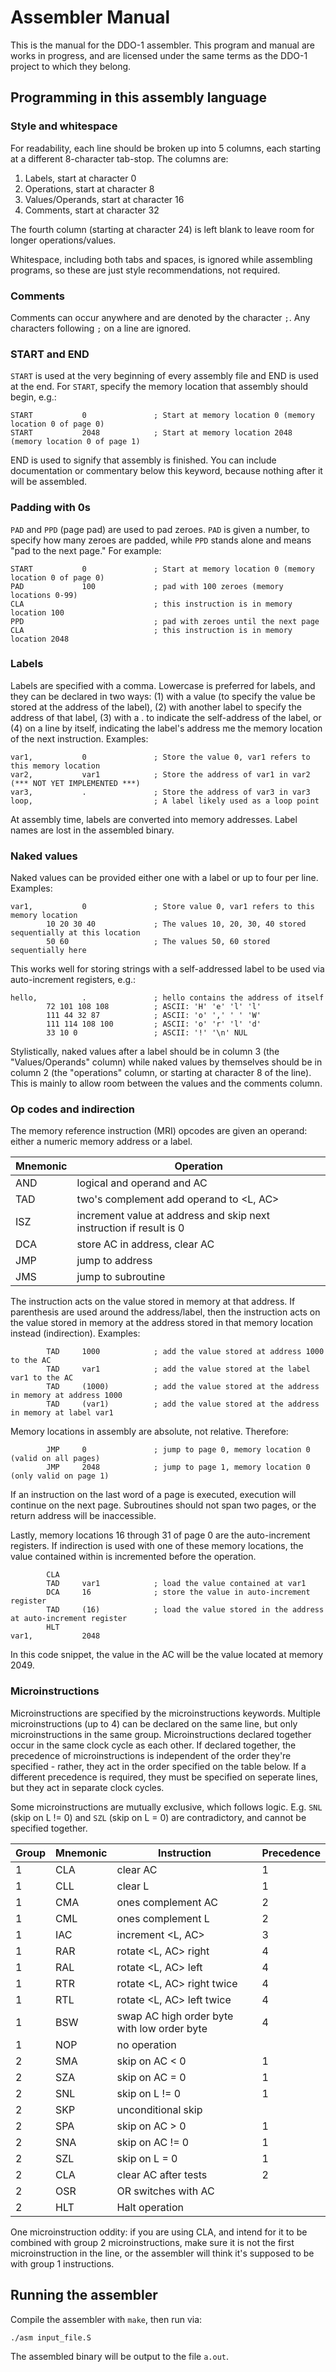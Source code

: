 # Assembler Manual

This is the manual for the DDO-1 assembler. This program and manual are works in progress, and are licensed under the same terms as the DDO-1 project to which they belong.

## Programming in this assembly language

### Style and whitespace

For readability, each line should be broken up into 5 columns, each starting at a different 8-character tab-stop. The columns are:

1. Labels, start at character 0
2. Operations, start at character 8
3. Values/Operands, start at character 16
4. Comments, start at character 32

The fourth column (starting at character 24) is left blank to leave room for longer operations/values.

Whitespace, including both tabs and spaces, is ignored while assembling programs, so these are just style recommendations, not required.

### Comments

Comments can occur anywhere and are denoted by the character `;`. Any characters following `;` on a line are ignored.

### START and END

`START` is used at the very beginning of every assembly file and END is used at the end. For `START`, specify the memory location that assembly should begin, e.g.:

    START           0               ; Start at memory location 0 (memory location 0 of page 0)
    START           2048            ; Start at memory location 2048 (memory location 0 of page 1)

END is used to signify that assembly is finished. You can include documentation or commentary below this keyword, because nothing after it will be assembled.

### Padding with 0s

`PAD` and `PPD` (page pad) are used to pad zeroes. `PAD` is given a number, to specify how many zeroes are padded, while `PPD` stands alone and means "pad to the next page." For example:

    START           0               ; Start at memory location 0 (memory location 0 of page 0)
    PAD             100             ; pad with 100 zeroes (memory locations 0-99)
    CLA                             ; this instruction is in memory location 100
    PPD                             ; pad with zeroes until the next page
    CLA                             ; this instruction is in memory location 2048

### Labels

Labels are specified with a comma. Lowercase is preferred for labels, and they can be declared in two ways: (1) with a value (to specify the value be stored at the address of the label), (2) with another label to specify the address of that label, (3) with a . to indicate the self-address of the label, or (4) on a line by itself, indicating the label's address me the memory location of the next instruction. Examples:

    var1,           0               ; Store the value 0, var1 refers to this memory location
    var2,           var1            ; Store the address of var1 in var2 (*** NOT YET IMPLEMENTED ***)
    var3,           .               ; Store the address of var3 in var3
    loop,                           ; A label likely used as a loop point

At assembly time, labels are converted into memory addresses. Label names are lost in the assembled binary.

### Naked values

Naked values can be provided either one with a label or up to four per line. Examples:

    var1,           0               ; Store value 0, var1 refers to this memory location
            10 20 30 40             ; The values 10, 20, 30, 40 stored sequentially at this location
            50 60                   ; The values 50, 60 stored sequentially here

This works well for storing strings with a self-addressed label to be used via auto-increment registers, e.g.:

    hello,          .               ; hello contains the address of itself
            72 101 108 108          ; ASCII: 'H' 'e' 'l' 'l'
            111 44 32 87            ; ASCII: 'o' ',' ' ' 'W'
            111 114 108 100         ; ASCII: 'o' 'r' 'l' 'd'
            33 10 0                 ; ASCII: '!' '\n' NUL

Stylistically, naked values after a label should be in column 3 (the "Values/Operands" column) while naked values by themselves should be in column 2 (the "operations" column, or starting at character 8 of the line). This is mainly to allow room between the values and the comments column.

### Op codes and indirection

The memory reference instruction (MRI) opcodes are given an operand: either a numeric memory address or a label.

|Mnemonic|Operation|
|--------|---------|
|AND|logical and operand and AC|
|TAD|two's complement add operand to <L, AC>|
|ISZ|increment value at address and skip next instruction if result is 0|
|DCA|store AC in address, clear AC|
|JMP|jump to address|
|JMS|jump to subroutine|

The instruction acts on the value stored in memory at that address. If parenthesis are used around the address/label, then the instruction acts on the value stored in memory at the address stored in that memory location instead (indirection). Examples:

            TAD     1000            ; add the value stored at address 1000 to the AC
            TAD     var1            ; add the value stored at the label var1 to the AC
            TAD     (1000)          ; add the value stored at the address in memory at address 1000
            TAD     (var1)          ; add the value stored at the address in memory at label var1

Memory locations in assembly are absolute, not relative. Therefore:

            JMP     0               ; jump to page 0, memory location 0 (valid on all pages)
            JMP     2048            ; jump to page 1, memory location 0 (only valid on page 1)

If an instruction on the last word of a page is executed, execution will continue on the next page. Subroutines should not span two pages, or the return address will be inaccessible.

Lastly, memory locations 16 through 31 of page 0 are the auto-increment registers. If indirection is used with one of these memory locations, the value contained within is incremented before the operation.

            CLA
            TAD     var1            ; load the value contained at var1
            DCA     16              ; store the value in auto-increment register
            TAD     (16)            ; load the value stored in the address at auto-increment register
            HLT
    var1,           2048

In this code snippet, the value in the AC will be the value located at memory 2049.

### Microinstructions

Microinstructions are specified by the microinstructions keywords. Multiple microinstructions (up to 4) can be declared on the same line, but only microinstructions in the same group. Microinstructions declared together occur in the same clock cycle as each other. If declared together, the precedence of microinstructions is independent of the order they're specified - rather, they act in the order specified on the table below. If a different precedence is required, they must be specified on seperate lines, but they act in separate clock cycles.

Some microinstructions are mutually exclusive, which follows logic. E.g. `SNL` (skip on L != 0) and `SZL` (skip on L = 0) are contradictory, and cannot be specified together.

|Group|Mnemonic|Instruction|Precedence|
|-----|--------|-----------|----------|
|1|CLA|clear AC|1|
|1|CLL|clear L|1|
|1|CMA|ones complement AC|2|
|1|CML|ones complement L|2|
|1|IAC|increment <L, AC>|3|
|1|RAR|rotate <L, AC> right|4|
|1|RAL|rotate <L, AC> left|4|
|1|RTR|rotate <L, AC> right twice|4|
|1|RTL|rotate <L, AC> left twice|4|
|1|BSW|swap AC high order byte with low order byte|4|
|1|NOP|no operation||
|2|SMA|skip on AC < 0|1|
|2|SZA|skip on AC = 0|1|
|2|SNL|skip on L != 0|1|
|2|SKP|unconditional skip||
|2|SPA|skip on AC > 0|1|
|2|SNA|skip on AC != 0|1|
|2|SZL|skip on L = 0|1|
|2|CLA|clear AC after tests|2|
|2|OSR|OR switches with AC||
|2|HLT|Halt operation||

One microinstruction oddity: if you are using CLA, and intend for it to be combined with group 2 microinstructions, make sure it is not the first microinstruction in the line, or the assembler will think it's supposed to be with group 1 instructions.

## Running the assembler

Compile the assembler with `make`, then run via:

`./asm input_file.S`

The assembled binary will be output to the file `a.out`.